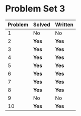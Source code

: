 # Problem Set 3

| Problem | Solved | Written |
|---------|--------|---------|
| 1       |  No    |   No    |
| 2       |**Yes** | **Yes** |
| 3       |  **Yes**   |   **Yes**   |
| 4       |  **Yes**    |   **Yes**    |
| 5       |  **Yes**    |   **Yes**    |
| 6       |  **Yes**    |   **Yes**    |
| 7       |  **Yes**   |  **Yes**   |
| 8       |  **Yes**    |   **Yes**   |
| 9       |  No    |   No    |
| 10      |  **Yes**    |   **Yes**    |
